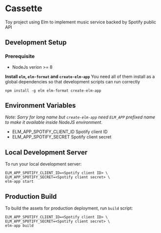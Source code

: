 # Cassette
Toy project using Elm to implement music service backed by Spotify public API

## Development Setup

### Prerequisite
- NodeJs verion >= 8

**Install `elm`, `elm-format` and `create-elm-app`**
You need all of them install as a global dependencies
so that development scripts can run correctly
```
npm install -g elm elm-format create-elm-app
```

## Environment Variables

*Note: Sorry for long name but `create-elm-app` need `ELM_APP` prefixed name
to make it available inside NodeJS environment.*

- ELM_APP_SPOTIFY_CLIENT_ID Spotify client ID
- ELM_APP_SPOTIFY_SECRET Spotify client secret

## Local Development Server
To run your local development server:

```
ELM_APP_SPOTIFY_CLIENT_ID=<Spotify client ID> \
ELM_APP_SPOTIFY_SECRET=<Spotify client secret> \
elm-app start
```

## Production Build
To build the assets for production deployment, run `build` script:

```
ELM_APP_SPOTIFY_CLIENT_ID=<Spotify client ID> \
ELM_APP_SPOTIFY_SECRET=<Spotify client secret> \
elm-app build
```